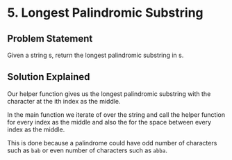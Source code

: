 # 5. Longest Palindromic Substring

## Problem Statement

Given a string s, return the longest palindromic substring in s.

## Solution Explained

Our helper function gives us the longest palindromic substring with the character at the ith index as the middle.

In the main function we iterate of over the string and call the helper function for every index as the middle and also the for the space between every index as the middle.

This is done because a palindrome could have odd number of characters such as `bab` or even number of characters such as `abba`.
